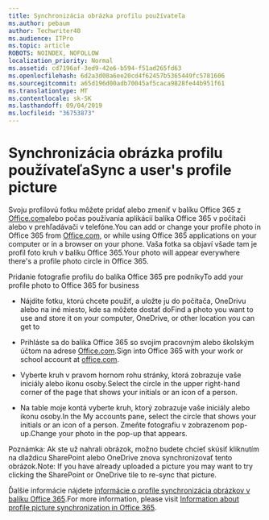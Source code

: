 ```yaml
---
title: Synchronizácia obrázka profilu používateľa
ms.author: pebaum
author: Techwriter40
ms.audience: ITPro
ms.topic: article
ROBOTS: NOINDEX, NOFOLLOW
localization_priority: Normal
ms.assetid: cd7196af-3ed9-42e6-b594-f51ad265fd63
ms.openlocfilehash: 6d2a3d08a6ee20cd4f62457b5365449fc5781606
ms.sourcegitcommit: a65d196d00adb70045af5caca9828fe44b951f61
ms.translationtype: MT
ms.contentlocale: sk-SK
ms.lasthandoff: 09/04/2019
ms.locfileid: "36753873"
---
```

# <a name="sync-a-users-profile-picture"></a><span data-ttu-id="e7998-102">Synchronizácia obrázka profilu používateľa</span><span class="sxs-lookup"><span data-stu-id="e7998-102">Sync a user's profile picture</span></span>

<span data-ttu-id="e7998-103">Svoju profilovú fotku môžete pridať alebo zmeniť v balíku Office 365 z [Office.com](http://www.office.com)alebo počas používania aplikácií balíka Office 365 v počítači alebo v prehľadávači v telefóne.</span><span class="sxs-lookup"><span data-stu-id="e7998-103">You can add or change your profile photo in Office 365 from [Office.com](http://www.office.com), or while using Office 365 applications on your computer or in a browser on your phone.</span></span> <span data-ttu-id="e7998-104">Vaša fotka sa objaví všade tam je profil foto kruh v balíku Office 365.</span><span class="sxs-lookup"><span data-stu-id="e7998-104">Your photo will appear everywhere there's a profile photo circle in Office 365.</span></span>

<span data-ttu-id="e7998-105">Pridanie fotografie profilu do balíka Office 365 pre podniky</span><span class="sxs-lookup"><span data-stu-id="e7998-105">To add your profile photo to Office 365 for business</span></span>

- <span data-ttu-id="e7998-106">Nájdite fotku, ktorú chcete použiť, a uložte ju do počítača, OneDrivu alebo na iné miesto, kde sa môžete dostať do</span><span class="sxs-lookup"><span data-stu-id="e7998-106">Find a photo you want to use and store it on your computer, OneDrive, or other location you can get to</span></span>

- <span data-ttu-id="e7998-107">Prihláste sa do balíka Office 365 so svojím pracovným alebo školským účtom na adrese [Office.com](http://www.office.com).</span><span class="sxs-lookup"><span data-stu-id="e7998-107">Sign into Office 365 with your work or school account at [office.com](http://www.office.com).</span></span>

- <span data-ttu-id="e7998-108">Vyberte kruh v pravom hornom rohu stránky, ktorá zobrazuje vaše iniciály alebo ikonu osoby.</span><span class="sxs-lookup"><span data-stu-id="e7998-108">Select the circle in the upper right-hand corner of the page that shows your initials or an icon of a person.</span></span>

- <span data-ttu-id="e7998-109">Na table moje kontá vyberte kruh, ktorý zobrazuje vaše iniciály alebo ikonu osoby.</span><span class="sxs-lookup"><span data-stu-id="e7998-109">In the My accounts pane, select the circle that shows your initials or an icon of a person.</span></span> <span data-ttu-id="e7998-110">Zmeňte fotografiu v zobrazenom pop-up.</span><span class="sxs-lookup"><span data-stu-id="e7998-110">Change your photo in the pop-up that appears.</span></span>

<span data-ttu-id="e7998-111">Poznámka: Ak ste už nahrali obrázok, možno budete chcieť skúsiť kliknutím na dlaždicu SharePoint alebo OneDrive znova synchronizovať tento obrázok.</span><span class="sxs-lookup"><span data-stu-id="e7998-111">Note: If you have already uploaded a picture you may want to try clicking the SharePoint or OneDrive tile to re-sync that picture.</span></span>

<span data-ttu-id="e7998-112">Ďalšie informácie nájdete [informácie o profile synchronizácia obrázkov v balíku Office 365](https://support.office.com/article/information-about-profile-picture-synchronization-in-office-365-20594d76-d054-4af4-a660-401133e3d48a).</span><span class="sxs-lookup"><span data-stu-id="e7998-112">For more information, please visit [Information about profile picture synchronization in Office 365](https://support.office.com/article/information-about-profile-picture-synchronization-in-office-365-20594d76-d054-4af4-a660-401133e3d48a).</span></span>
